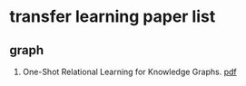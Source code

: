 transfer learning paper list
===
## graph
1. One-Shot Relational Learning for Knowledge Graphs. [pdf](http://aclweb.org/anthology/D18-1223)
